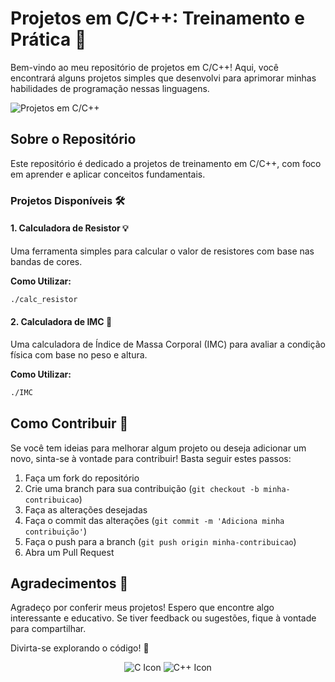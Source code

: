 <!-- Título -->
# Projetos em C/C++: Treinamento e Prática 🚀

Bem-vindo ao meu repositório de projetos em C/C++! Aqui, você encontrará alguns projetos simples que desenvolvi para aprimorar minhas habilidades de programação nessas linguagens.

<!-- Banner do Repositório -->
![Projetos em C/C++](https://via.placeholder.com/1200x300/3498db/FFFFFF?text=Projetos+em+C%2FC%2B%2B)

## Sobre o Repositório

Este repositório é dedicado a projetos de treinamento em C/C++, com foco em aprender e aplicar conceitos fundamentais.

### Projetos Disponíveis 🛠️

#### 1. Calculadora de Resistor 💡
Uma ferramenta simples para calcular o valor de resistores com base nas bandas de cores.


**Como Utilizar:**
```bash
./calc_resistor
```

#### 2. Calculadora de IMC 📏
Uma calculadora de Índice de Massa Corporal (IMC) para avaliar a condição física com base no peso e altura.

**Como Utilizar:**
```bash
./IMC
```

## Como Contribuir 🤝

Se você tem ideias para melhorar algum projeto ou deseja adicionar um novo, sinta-se à vontade para contribuir! Basta seguir estes passos:

1. Faça um fork do repositório
2. Crie uma branch para sua contribuição (`git checkout -b minha-contribuicao`)
3. Faça as alterações desejadas
4. Faça o commit das alterações (`git commit -m 'Adiciona minha contribuição'`)
5. Faça o push para a branch (`git push origin minha-contribuicao`)
6. Abra um Pull Request

## Agradecimentos 🦁

Agradeço por conferir meus projetos! Espero que encontre algo interessante e educativo. Se tiver feedback ou sugestões, fique à vontade para compartilhar.

Divirta-se explorando o código! 🚀

<!-- Ícones de C e C++ -->
<p align="center">
  <img src="https://img.icons8.com/color/48/000000/c-programming.png" alt="C Icon"/>
  <img src="https://img.icons8.com/color/48/000000/c-plus-plus-logo.png" alt="C++ Icon"/>
</p>